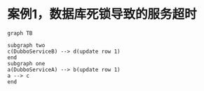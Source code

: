 # 案例1，数据库死锁导致的服务超时

```mermaid
graph TB

subgraph two
c(DubboServiceB) --> d(update row 1)
end
subgraph one
a(DubboServiceA) --> b(update row 1)
a --> c
end
```

<!--stackedit_data:
eyJoaXN0b3J5IjpbLTI4Mzk1OTk5M119
-->